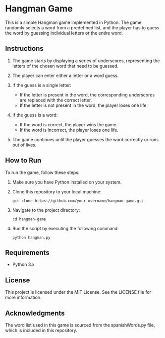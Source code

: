 # Hangman Game

This is a simple Hangman game implemented in Python. The game randomly selects a word from a predefined list, and the player has to guess the word by guessing individual letters or the entire word.

## Instructions

1. The game starts by displaying a series of underscores, representing the letters of the chosen word that need to be guessed.

2. The player can enter either a letter or a word guess.

3. If the guess is a single letter:
   - If the letter is present in the word, the corresponding underscores are replaced with the correct letter.
   - If the letter is not present in the word, the player loses one life.

4. If the guess is a word:
   - If the word is correct, the player wins the game.
   - If the word is incorrect, the player loses one life.

5. The game continues until the player guesses the word correctly or runs out of lives.

## How to Run

To run the game, follow these steps:

1. Make sure you have Python installed on your system.

2. Clone this repository to your local machine:

   ```shell
   git clone https://github.com/your-username/hangman-game.git

3. Navigate to the project directory:

   ```shell
   cd hangman-game

4. Run the script by executing the following command:

   ```shell
   python hangman.py

## Requirements
  - Python 3.x

## License
This project is licensed under the MIT License. See the LICENSE file for more information.

## Acknowledgments
The word list used in this game is sourced from the spanishWords.py file, which is included in this repository.
